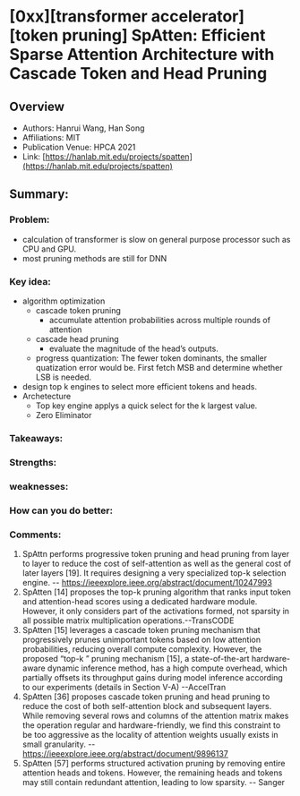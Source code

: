 # [0xx][transformer accelerator][token pruning] SpAtten: Efficient Sparse Attention Architecture with Cascade Token and Head Pruning
## Overview
* Authors: Hanrui Wang, Han Song
* Affiliations: MIT
* Publication Venue: HPCA 2021
* Link: [https://hanlab.mit.edu/projects/spatten](https://hanlab.mit.edu/projects/spatten)
## Summary: 
### Problem:
- calculation of transformer is slow on general purpose processor such as CPU and GPU.
- most pruning methods are still for DNN
### Key idea: 
- algorithm optimization
    - cascade token pruning
        - accumulate attention probabilities across multiple rounds of attention
    - cascade head pruning
        - evaluate the magnitude of the head’s outputs.
    - progress quantization: The fewer token dominants, the smaller quatization error would be. First fetch MSB and determine whether LSB is needed.
- design top k engines to select more efficient tokens and heads.
- Archetecture
    - Top key engine applys a quick select for the k largest value.
    - Zero Eliminator
### Takeaways: 
### Strengths: 
### weaknesses: 
### How can you do better:
### Comments:
1. SpAttn performs progressive token pruning and head pruning from layer to layer to reduce the cost of self-attention as well as the general cost of later layers [19]. It requires designing a very specialized top-k selection engine. -- https://ieeexplore.ieee.org/abstract/document/10247993
2. SpAtten [14] proposes the top-k pruning algorithm that ranks input token and attention-head scores using a dedicated hardware module. However, it only considers part of the activations formed, not sparsity in all possible matrix multiplication operations.--TransCODE
3. SpAtten [15] leverages a cascade token pruning mechanism that progressively prunes unimportant tokens based on low attention probabilities, reducing overall compute complexity. However, the proposed “top-k ” pruning mechanism [15], a state-of-the-art hardware-aware dynamic inference method, has a high compute overhead, which partially offsets its throughput gains during model inference according to our experiments (details in Section V-A) --AccelTran
4. SpAtten [36] proposes cascade token pruning and head pruning to reduce the cost of both self-attention block and subsequent layers. While removing several rows and columns of the attention matrix makes the operation regular and hardware-friendly, we find this constraint to be too aggressive as the locality of attention weights usually exists in small granularity. --https://ieeexplore.ieee.org/abstract/document/9896137
5. SpAtten [57] performs structured activation pruning by removing entire attention heads and tokens. However, the remaining heads and tokens may still contain redundant attention, leading to low sparsity. -- Sanger